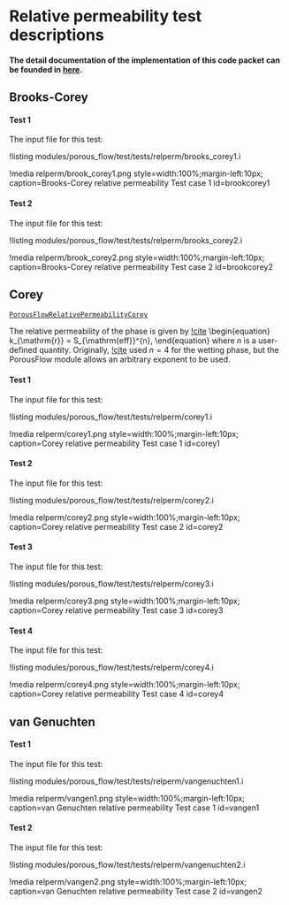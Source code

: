 # Relative permeability test descriptions

#### The detail documentation of the implementation of this code packet can be founded in [here](porous_flow/relative_permeability.md).


## Brooks-Corey

#### Test 1

The input file for this test:

!listing modules/porous_flow/test/tests/relperm/brooks_corey1.i

!media relperm/brook_corey1.png style=width:100%;margin-left:10px; caption=Brooks-Corey relative permeability Test case 1 id=brookcorey1

#### Test 2

The input file for this test:

!listing modules/porous_flow/test/tests/relperm/brooks_corey2.i

!media relperm/brook_corey2.png style=width:100%;margin-left:10px; caption=Brooks-Corey relative permeability Test case 2 id=brookcorey2

## Corey

[`PorousFlowRelativePermeabilityCorey`](/PorousFlowRelativePermeabilityCorey.md)

The relative permeability of the phase is given by [!cite](corey1954)
\begin{equation}
k_{\mathrm{r}} = S_{\mathrm{eff}}^{n},
\end{equation}
where $n$ is a user-defined quantity. Originally, [!cite](corey1954) used $n = 4$ for the wetting phase, but the PorousFlow module allows an arbitrary exponent to be used.

#### Test 1

The input file for this test:

!listing modules/porous_flow/test/tests/relperm/corey1.i

!media relperm/corey1.png style=width:100%;margin-left:10px; caption=Corey relative permeability Test case 1 id=corey1

#### Test 2

The input file for this test:

!listing modules/porous_flow/test/tests/relperm/corey2.i

!media relperm/corey2.png style=width:100%;margin-left:10px; caption=Corey relative permeability Test case 2 id=corey2

#### Test 3

The input file for this test:

!listing modules/porous_flow/test/tests/relperm/corey3.i

!media relperm/corey3.png style=width:100%;margin-left:10px; caption=Corey relative permeability Test case 3 id=corey3

#### Test 4

The input file for this test:

!listing modules/porous_flow/test/tests/relperm/corey4.i

!media relperm/corey4.png style=width:100%;margin-left:10px; caption=Corey relative permeability Test case 4 id=corey4


## van Genuchten

#### Test 1

The input file for this test:

!listing modules/porous_flow/test/tests/relperm/vangenuchten1.i

!media relperm/vangen1.png style=width:100%;margin-left:10px; caption=van Genuchten relative permeability Test case 1 id=vangen1

#### Test 2

The input file for this test:

!listing modules/porous_flow/test/tests/relperm/vangenuchten2.i

!media relperm/vangen2.png style=width:100%;margin-left:10px; caption=van Genuchten relative permeability Test case 2 id=vangen2
